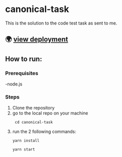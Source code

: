 # canonical-task
This is the solution to the code test task as sent to me. 

## 🌍 [view deployment](https://asserelfeki.github.io/canonical-task/)

## How to run:

### Prerequisites
-node.js 

### Steps
1. Clone the repository
2. go to the local repo on your machine 
   ``` 
    cd canonical-task
    ```
3. run the 2 following commands: 
   ```
   yarn install

   yarn start
   ```

